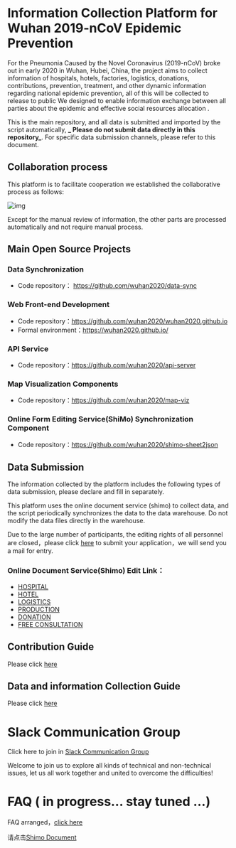 # Information Collection Platform for Wuhan 2019-nCoV Epidemic Prevention

For the Pneumonia Caused by the Novel Coronavirus (2019-nCoV) broke out in early 2020 in Wuhan, Hubei, China, the project aims to collect information of hospitals, hotels, factories, logistics, donations, contributions, prevention, treatment, and other dynamic information regarding national epidemic prevention, all of this will be collected to release to public 
We designed to enable information exchange between all parties about the epidemic and effective social resources allocation . 

This is the main repository, and all data is submitted and imported by the script automatically, **_ Please do not submit data directly in this repository_**. For specific data submission channels, please refer to this document.

## Collaboration process

This platform is to facilitate cooperation we established the collaborative process as follows:

![img](http://www.plantuml.com/plantuml/png/RP31Jkf068NtynIJkMiImf85uQxGdT4d6DfH6akRj5EDEqb4H2MO420HerOn4arQZT5e0NcPcIckU0NR3bqOtJKzttyotodQ55lKgUg0QbGdSDUfO2ENpMKXRxNPz4AyriBH2G1OeQO57PjODiGsHABx95gUQ9-npy5ylxwO7B7nc4sxB0WMaoQ2_zQ92XHJrub2DTEmeLtHgcPo6bwzy9kHw3M4UukMnTXHDPgat7F5zJkVzSN1B2gEcaeM8GPGCSLbR1EufT6AKqxOaaPNea_v5ZRkyA23036eHlTW6IlRn50Jxl_QAjmWrWwnqhgKshHCWwOORxR2H__B_GW7tjz2G0wGAKYTF4HivegQ7-yG316G6fbVUMpaNI8WHuXpQH41Cf8Ozyv5_stUUE378-vFUFqE0I39-2XrogVpIrwIop_n0gbwfY3zVfoq_Vdz8J_jyUTkE0mGA4QfKzM_0G00)

Except for the manual review of information, the other parts are processed automatically and not require manual process.

## Main Open Source Projects

### Data Synchronization

- Code repository： https://github.com/wuhan2020/data-sync

### Web Front-end Development

- Code repository：https://github.com/wuhan2020/wuhan2020.github.io
- Formal environment：https://wuhan2020.github.io/

### API Service

- Code repository：https://github.com/wuhan2020/api-server

### Map Visualization Components

- Code repository：https://github.com/wuhan2020/map-viz

### Online Form Editing Service(ShiMo) Synchronization Component

- Code repository：https://github.com/wuhan2020/shimo-sheet2json

## Data Submission 

The information collected by the platform includes the following types of data submission, please declare and fill in separately.

This platform uses the online document service (shimo) to collect data, and the script periodically synchronizes the data to the data warehouse. Do not modify the data files directly in the warehouse.

Due to the large number of participants, the editing rights of all personnel are closed，please click [here](https://shimo.im/forms/YVJkGrGCWwQPTpqY/fill) to submit your application，we will send you a mail for entry.
### Online Document Service(Shimo) Edit Link：

- [HOSPITAL](https://shimo.im/sheets/k399pHyt6HKvW6xR/MODOC/)
- [HOTEL](https://shimo.im/sheets/Hd9C3QytrJK3RWxG/z1rye/)
- [LOGISTICS](https://shimo.im/sheets/RTHXp3ghtKXY3GcC/MODOC/)
- [PRODUCTION](https://shimo.im/sheets/pchvJ6ddyRHHdXtv/MODOC/)
- [DONATION](https://shimo.im/sheets/W3gxW6cwkYTDY6DD/)
- [FREE CONSULTATION](https://shimo.im/sheets/JgXjYCJJTRQxJ3GP/MODOC/)

## Contribution Guide

Please click [here](./CONTRIBUTING.md)

## Data and information Collection Guide
Please click [here](./INFORMATION_GUIDE.md)

# Slack Communication Group
Click here to join in [Slack Communication Group](https://join.slack.com/t/wuhan2020/shared_invite/enQtOTIzNjA2MDYwOTUxLWVjMjA4MjdhNGVmZmZlZTgxYjM1ZDY1NGVkZDVkNGI0NzhjZGVlYTM2Mjc5Mjk2YjgyYTk1NDJmNTkxODZlOTE)

Welcome to join us to explore all kinds of technical and non-technical issues, let us all work together and united to overcome the difficulties!

# FAQ ( in progress…  stay tuned …)

FAQ arranged，[click here](./FAQ.md)

请点击[Shimo Document](https://shimo.im/docs/DdWvXvtvpxrqrJ83)
